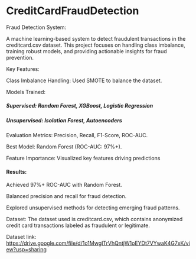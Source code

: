 # CreditCardFraudDetection
Fraud Detection System:

A machine learning-based system to detect fraudulent transactions in the creditcard.csv dataset. This project focuses on handling class imbalance, training robust models, and providing actionable insights for fraud prevention.

Key Features:

Class Imbalance Handling: Used SMOTE to balance the dataset.

Models Trained:
##### Supervised: Random Forest, XGBoost, Logistic Regression
##### Unsupervised: Isolation Forest, Autoencoders

Evaluation Metrics: Precision, Recall, F1-Score, ROC-AUC.

Best Model: Random Forest (ROC-AUC: 97%+).

Feature Importance: Visualized key features driving predictions
#### Results:

Achieved 97%+ ROC-AUC with Random Forest.

Balanced precision and recall for fraud detection.

Explored unsupervised methods for detecting emerging fraud patterns.

Dataset:
The dataset used is creditcard.csv, which contains anonymized credit card transactions labeled as fraudulent or legitimate.

Dataset link: https://drive.google.com/file/d/1o1MwgITrVhQntjW1oEYDt7VYwaK4G7xK/view?usp=sharing
